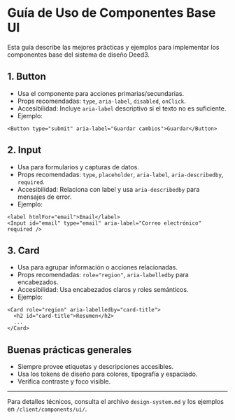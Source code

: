 # Guía de Uso de Componentes Base UI

Esta guía describe las mejores prácticas y ejemplos para implementar los componentes base del sistema de diseño Deed3.

## 1. Button
- Usa el componente para acciones primarias/secundarias.
- Props recomendadas: `type`, `aria-label`, `disabled`, `onClick`.
- Accesibilidad: Incluye `aria-label` descriptivo si el texto no es suficiente.
- Ejemplo:
```tsx
<Button type="submit" aria-label="Guardar cambios">Guardar</Button>
```

## 2. Input
- Usa para formularios y capturas de datos.
- Props recomendadas: `type`, `placeholder`, `aria-label`, `aria-describedby`, `required`.
- Accesibilidad: Relaciona con label y usa `aria-describedby` para mensajes de error.
- Ejemplo:
```tsx
<label htmlFor="email">Email</label>
<Input id="email" type="email" aria-label="Correo electrónico" required />
```

## 3. Card
- Usa para agrupar información o acciones relacionadas.
- Props recomendadas: `role="region"`, `aria-labelledby` para encabezados.
- Accesibilidad: Usa encabezados claros y roles semánticos.
- Ejemplo:
```tsx
<Card role="region" aria-labelledby="card-title">
  <h2 id="card-title">Resumen</h2>
  ...
</Card>
```

## Buenas prácticas generales
- Siempre provee etiquetas y descripciones accesibles.
- Usa los tokens de diseño para colores, tipografía y espaciado.
- Verifica contraste y foco visible.

---

Para detalles técnicos, consulta el archivo `design-system.md` y los ejemplos en `/client/components/ui/`.
